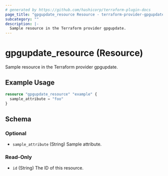```yaml
---
# generated by https://github.com/hashicorp/terraform-plugin-docs
page_title: "gpgupdate_resource Resource - terraform-provider-gpgupdate"
subcategory: ""
description: |-
  Sample resource in the Terraform provider gpgupdate.
---
```


# gpgupdate_resource (Resource)

Sample resource in the Terraform provider gpgupdate.

## Example Usage

```terraform
resource "gpgupdate_resource" "example" {
  sample_attribute = "foo"
}
```

<!-- schema generated by tfplugindocs -->
## Schema

### Optional

- `sample_attribute` (String) Sample attribute.

### Read-Only

- `id` (String) The ID of this resource.



